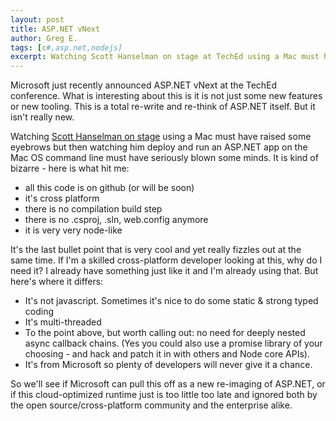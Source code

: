 ```yaml
---
layout: post
title: ASP.NET vNext
author: Greg E.
tags: [c#,asp.net,nodejs]
excerpt: Watching Scott Hanselman on stage at TechEd using a Mac must have raised some eyebrows but then watching him deploy and run an ASP.NET app on the Mac OS command line must have seriously blown some minds.<br><br>Microsoft just recently announced ASP.NET vNext. What is interesting about this is it is not just some new features or new tooling. This is a total re-write and re-think of ASP.NET itself. But it isn't really new.
---
```

Microsoft just recently announced ASP.NET vNext at the TechEd conference. What is interesting about this is it is not just some new features or new tooling. This is a total re-write and re-think of ASP.NET itself. But it isn't really new.

Watching <a href="audience.%20http:/www.hanselman.com/blog/TheFutureOfNETOnTheServerASPNETVNextContentAndVideosFromTechEd2014.aspx">Scott Hanselman on stage</a> using a Mac must have raised some eyebrows but then watching him deploy and run an ASP.NET app on the Mac OS command line must have seriously blown some minds. It is kind of bizarre - here is what hit me:

* all this code is on github (or will be soon)
* it's cross platform
* there is no compilation build step
* there is no .csproj, .sln, web.config anymore
* it is very very node-like

It's the last bullet point that is very cool and yet really fizzles out at the same time. If I'm a skilled cross-platform developer looking at this, why do I need it? I already have something just like it and I'm already using that. But here's where it differs:

* It's not javascript. Sometimes it's nice to do some static & strong typed coding
* It's multi-threaded
* To the point above, but worth calling out: no need for deeply nested async callback chains. (Yes you could also use a promise library of your choosing - and hack and patch it in with others and Node core APIs).
* It's from Microsoft so plenty of developers will never give it a chance.

So we'll see if Microsoft can pull this off as a new re-imaging of ASP.NET, or if this cloud-optimized runtime just is too little too late and ignored both by the open source/cross-platform community and the enterprise alike.

